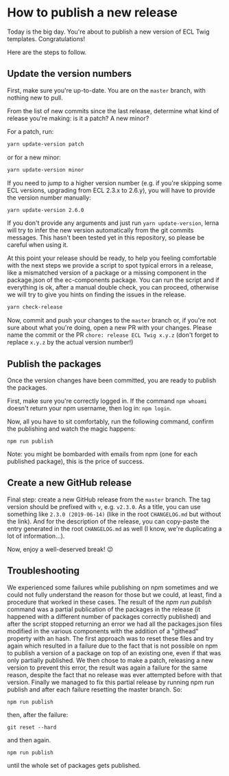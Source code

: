 # How to publish a new release

Today is the big day. You're about to publish a new version of ECL Twig templates. Congratulations!

Here are the steps to follow.

## Update the version numbers

First, make sure you're up-to-date. You are on the `master` branch, with nothing new to pull.

From the list of new commits since the last release, determine what kind of release you're making: is it a patch? A new minor?

For a patch, run:

```sh
yarn update-version patch
```

or for a new minor:

```sh
yarn update-version minor
```

If you need to jump to a higher version number (e.g. if you're skipping some ECL versions, upgrading from ECL 2.3.x to 2.6.y), you will have to provide the version number manually:

```sh
yarn update-version 2.6.0
```

If you don't provide any arguments and just run `yarn update-version`, lerna will try to infer the new version automatically from the git commits messages. This hasn't been tested yet in this repository, so please be careful when using it.

At this point your release should be ready, to help you feeling comfortable with the next steps we provide a script to spot typical errors in a release, like a mismatched version of a package or a missing component in the package.json of the ec-components package. You can run the script and if everything is ok, after a manual double check, you can proceed, otherwise we will try to give you hints on finding the issues in the release.

```sh
yarn check-release
```

Now, commit and push your changes to the `master` branch or, if you're not sure about what you're doing, open a new PR with your changes. Please name the commit or the PR `chore: release ECL Twig x.y.z` (don't forget to replace `x.y.z` by the actual version number!)

## Publish the packages

Once the version changes have been committed, you are ready to publish the packages.

First, make sure you're correctly logged in. If the command `npm whoami` doesn't return your npm username, then log in: `npm login`.

Now, all you have to sit comfortably, run the following command, confirm the publishing and watch the magic happens:

```
npm run publish
```

Note: you might be bombarded with emails from npm (one for each published package), this is the price of success.

## Create a new GitHub release

Final step: create a new GitHub release from the `master` branch. The tag version should be prefixed with `v`, e.g. `v2.3.0`. As a title, you can use something like `2.3.0 (2019-06-14)` (like in the root `CHANGELOG.md` but without the link). And for the description of the release, you can copy-paste the entry generated in the root `CHANGELOG.md` as well (I know, we're duplicating a lot of information...).

Now, enjoy a well-deserved break! :wink:


## Troubleshooting

We experienced some failures while publishing on npm sometimes and we could not fully understand the reason for those but we could, at least, find a procedure that worked in these cases.
The result of the *npm run publish* command was a partial publication of the packages in the release (it happened with a different number of packages correctly published) and after the script stopped returning an error we had all the packages.json files modified in the various components with the addition of a "githead" property with an hash.
The first approach was to reset these files and try again which resulted in a failure due to the fact that is not possible on npm to publish a version of a package on top of an existing one, even if that was only partially published.
We then chose to make a patch, releasing a new version to prevent this error, the result was again a failure for the same reason, despite the fact that no release was ever attempted before with that version.
Finally we managed to fix this partial release by running npm run publish and after each failure resetting the master branch.
So:

```
npm run publish
```
then, after the failure:
```
git reset --hard
```

and then again.
```
npm run publish
```
until the whole set of packages gets published.
